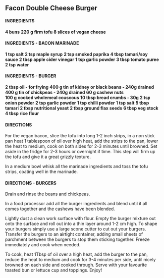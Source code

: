 ## Facon Double Cheese Burger
#### INGREDIENTS
 **4 buns**
 **220 g firm tofu**
 **8 slices of vegan cheese**
#### INGREDIENTS - BACON MARINADE
 **1 tsp salt**
 **2 tsp maple syrup**
 **2 tsp smoked paprika**
 **4 tbsp tamari/soy sauce**
 **2 tbsp apple cider vinegar**
 **1 tsp garlic powder**
 **3 tbsp tomato puree**
 **2 tsp water**
#### INGREDIENTS - BURGER
 **2 tbsp oil - for frying**
 **400 g tin of kidney or black beans - 240g drained**
 **400 g tin of chickpeas - 240g drained**
 **60 g cashew nuts**  
 **100 g cooked wholemeal couscous**
 **10 tbsp bread crumbs - 30g** 
 **2 tsp onion powder**
 **2 tsp garlic powder**
 **1 tsp chilli powder**
 **1 tsp salt**
 **5 tbsp tamari**
 **2 tbsp nutritional yeast**
 **2 tbsp ground flax seeds**
 **6 tbsp veg stock**
 **4 tbsp rice flour**
#### DIRECTIONS
For the vegan bacon, slice the tofu into long 1-2 inch strips, in a non stick pan heat 1 tablespoon of oil over high heat, add the strips to the pan, lower the heat to medium, cook on both sides for 2-3 minutes until browned. Set aside in the fridge for 2-3 hours or overnight if time. This step will firm up the tofu and give it a great grizzly texture.

In a medium bowl whisk all the marinade ingredients and toss the tofu strips, coating well in the marinade. 

#### DIRECTIONS - BURGERS
Drain and rinse the beans and chickpeas. 

In a food processor add all the burger ingredients and blend until it all comes together and the cashews have been blended.

Lightly dust a clean work surface with flour. Empty the burger mixture out onto the surface and roll out into a thin layer around 1-2 cm high. To shape your burgers simply use a large scone cutter to cut out your burgers. Transfer the burgers to an airtight container, adding small sheets of parchment between the burgers to stop them sticking together. Freeze immediately and cook when needed.

To cook, heat 1Tbsp of oil over a high heat, add the burger to the pan, reduce the heat to medium and cook for 3-4  minutes per side, until nicely browned on each side and cooked through. Serve with your favourite toasted bun or lettuce cup and toppings. Enjoy!